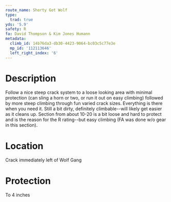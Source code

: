 ```yaml
---
route_name: Shorty Got Wolf
type:
  trad: true
yds: '5.9'
safety: R
fa: David Thompson & Kim Jones Humann
metadata:
  climb_id: 14b76da3-db30-4423-9064-bc03c5c77e3e
  mp_id: '112113646'
  left_right_index: '6'
---
```

# Description
Follow a nice steep crack system to a loose looking area with minimal protection (can sling a horn or two, or run it out on easy climbing) followed by more steep climbing through fun varied crack sizes.  Everything is there when you need it.  Still a bit dirty, definitely climbable--will likely get easier as it cleans up.  Section from about 10-20 is a bit loose and hard to protect and is the reason for the R rating--but easy climbing (FA was done w/o gear in this section).

# Location
Crack immediately left of Wolf Gang

# Protection
To 4 inches
